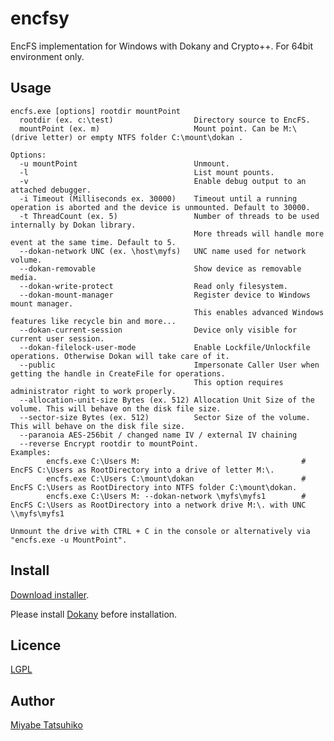 encfsy
====

EncFS implementation for Windows with Dokany and Crypto++.
For 64bit environment only.

## Usage
	encfs.exe [options] rootdir mountPoint
	  rootdir (ex. c:\test)                  Directory source to EncFS.
	  mountPoint (ex. m)                     Mount point. Can be M:\ (drive letter) or empty NTFS folder C:\mount\dokan .

	Options:
	  -u mountPoint                          Unmount.
	  -l                                     List mount pounts.
	  -v                                     Enable debug output to an attached debugger.
	  -i Timeout (Milliseconds ex. 30000)    Timeout until a running operation is aborted and the device is unmounted. Default to 30000.
	  -t ThreadCount (ex. 5)                 Number of threads to be used internally by Dokan library.
	                                         More threads will handle more event at the same time. Default to 5.
	  --dokan-network UNC (ex. \host\myfs)   UNC name used for network volume.
	  --dokan-removable                      Show device as removable media.
	  --dokan-write-protect                  Read only filesystem.
	  --dokan-mount-manager                  Register device to Windows mount manager.
	                                         This enables advanced Windows features like recycle bin and more...
	  --dokan-current-session                Device only visible for current user session.
	  --dokan-filelock-user-mode             Enable Lockfile/Unlockfile operations. Otherwise Dokan will take care of it.
	  --public                               Impersonate Caller User when getting the handle in CreateFile for operations.
	                                         This option requires administrator right to work properly.
	  --allocation-unit-size Bytes (ex. 512) Allocation Unit Size of the volume. This will behave on the disk file size.
	  --sector-size Bytes (ex. 512)          Sector Size of the volume. This will behave on the disk file size.
	  --paranoia AES-256bit / changed name IV / external IV chaining
	  --reverse Encrypt rootdir to mountPoint.
	Examples:
	        encfs.exe C:\Users M:                                    # EncFS C:\Users as RootDirectory into a drive of letter M:\.
	        encfs.exe C:\Users C:\mount\dokan                        # EncFS C:\Users as RootDirectory into NTFS folder C:\mount\dokan.
	        encfs.exe C:\Users M: --dokan-network \myfs\myfs1        # EncFS C:\Users as RootDirectory into a network drive M:\. with UNC \\myfs\myfs1

	Unmount the drive with CTRL + C in the console or alternatively via "encfs.exe -u MountPoint".
	
## Install
[Download installer](https://github.com/miyabe/encfsy).

Please install [Dokany](https://github.com/dokan-dev/dokany/releases) before installation.

## Licence

[LGPL](https://www.gnu.org/licenses/lgpl-3.0.en.html)

## Author

[Miyabe Tatsuhiko](https://github.com/miyabe/)
